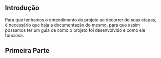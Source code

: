 ## Introdução

Para que tenhamos o entendimento do projeto ao decorrer de suas etapas, é necessário que haja a documentação do mesmo, para que assim possamos ter um guia de como o projeto foi desenvolvido e como ele funciona. 

## Primeira Parte